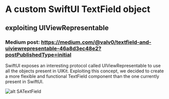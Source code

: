 # A custom SwiftUI TextField object 
## exploiting UIViewRepresentable
### Medium post: https://medium.com/@valv0/textfield-and-uiviewrepresentable-46a8d3ec48e2?postPublishedType=initial

SwiftUI exposes an interesting protocol called UIViewRepresentable to use all the objects present in UIKit. Exploiting this concept, we decided to create a more flexible and functional TextField component than the one currently present in SwiftUI.

![alt SATextField](https://www.sofapps.it/satextfield.gif)
